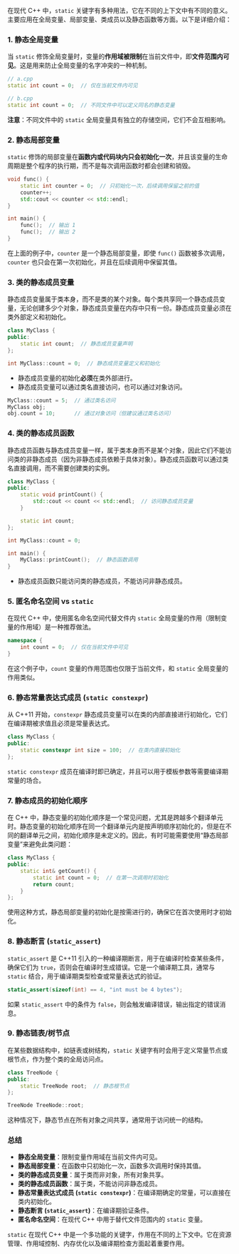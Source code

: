 在现代 C++ 中，`static` 关键字有多种用法，它在不同的上下文中有不同的意义。主要应用在全局变量、局部变量、类成员以及静态函数等方面。以下是详细介绍：

### 1. **静态全局变量**
当 `static` 修饰全局变量时，变量的**作用域被限制**在当前文件中，即**文件范围内可见**。这是用来防止全局变量的名字冲突的一种机制。

```cpp
// a.cpp
static int count = 0;  // 仅在当前文件内可见

// b.cpp
static int count = 0;  // 不同文件中可以定义同名的静态变量
```

**注意**：不同文件中的 `static` 全局变量具有独立的存储空间，它们不会互相影响。

### 2. **静态局部变量**
`static` 修饰的局部变量在**函数内或代码块内只会初始化一次**，并且该变量的生命周期是整个程序的执行期，而不是每次调用函数时都会创建和销毁。

```cpp
void func() {
    static int counter = 0;  // 只初始化一次，后续调用保留之前的值
    counter++;
    std::cout << counter << std::endl;
}

int main() {
    func();  // 输出 1
    func();  // 输出 2
}
```

在上面的例子中，`counter` 是一个静态局部变量，即使 `func()` 函数被多次调用，`counter` 也只会在第一次初始化，并且在后续调用中保留其值。

### 3. **类的静态成员变量**
静态成员变量属于类本身，而不是类的某个对象。每个类共享同一个静态成员变量，无论创建多少个对象，静态成员变量在内存中只有一份。静态成员变量必须在类外部定义和初始化。

```cpp
class MyClass {
public:
    static int count;  // 静态成员变量声明
};

int MyClass::count = 0;  // 静态成员变量定义和初始化
```

- 静态成员变量的初始化**必须**在类外部进行。
- 静态成员变量可以通过类名直接访问，也可以通过对象访问。

```cpp
MyClass::count = 5;  // 通过类名访问
MyClass obj;
obj.count = 10;      // 通过对象访问（但建议通过类名访问）
```

### 4. **类的静态成员函数**
静态成员函数与静态成员变量一样，属于类本身而不是某个对象，因此它们不能访问类的非静态成员（因为非静态成员依赖于具体对象）。静态成员函数可以通过类名直接调用，而不需要创建类的实例。

```cpp
class MyClass {
public:
    static void printCount() {
        std::cout << count << std::endl;  // 访问静态成员变量
    }

    static int count;
};

int MyClass::count = 0;

int main() {
    MyClass::printCount();  // 静态函数调用
}
```

- 静态成员函数只能访问类的静态成员，不能访问非静态成员。

### 5. **匿名命名空间 vs `static`**
在现代 C++ 中，使用匿名命名空间代替文件内 `static` 全局变量的作用（限制变量的作用域）是一种推荐做法。

```cpp
namespace {
    int count = 0;  // 仅在当前文件中可见
}
```

在这个例子中，`count` 变量的作用范围也仅限于当前文件，和 `static` 全局变量的作用类似。

### 6. **静态常量表达式成员 (`static constexpr`)**
从 C++11 开始，`constexpr` 静态成员变量可以在类的内部直接进行初始化，它们在编译期被求值且必须是常量表达式。

```cpp
class MyClass {
public:
    static constexpr int size = 100;  // 在类内直接初始化
};
```

`static constexpr` 成员在编译时即已确定，并且可以用于模板参数等需要编译期常量的场合。

### 7. **静态成员的初始化顺序**
在 C++ 中，静态变量的初始化顺序是一个常见问题，尤其是跨越多个翻译单元时。静态变量的初始化顺序在同一个翻译单元内是按声明顺序初始化的，但是在不同的翻译单元之间，初始化顺序是未定义的。因此，有时可能需要使用“静态局部变量”来避免此类问题：

```cpp
class MyClass {
public:
    static int& getCount() {
        static int count = 0;  // 在第一次调用时初始化
        return count;
    }
};
```

使用这种方式，静态局部变量的初始化是按需进行的，确保它在首次使用时才初始化。

### 8. **静态断言 (`static_assert`)**
`static_assert` 是 C++11 引入的一种编译期断言，用于在编译时检查某些条件，确保它们为 `true`，否则会在编译时生成错误。它是一个编译期工具，通常与 `static` 结合，用于编译期类型检查或常量表达式的验证。

```cpp
static_assert(sizeof(int) == 4, "int must be 4 bytes");
```

如果 `static_assert` 中的条件为 `false`，则会触发编译错误，输出指定的错误消息。

### 9. **静态链表/树节点**
在某些数据结构中，如链表或树结构，`static` 关键字有时会用于定义常量节点或根节点，作为整个类的全局访问点。

```cpp
class TreeNode {
public:
    static TreeNode root;  // 静态根节点
};

TreeNode TreeNode::root;
```

这种情况下，静态节点在所有对象之间共享，通常用于访问统一的结构。

### 总结

- **静态全局变量**：限制变量作用域在当前文件内可见。
- **静态局部变量**：在函数中只初始化一次，函数多次调用时保持其值。
- **类的静态成员变量**：属于类而非对象，所有对象共享。
- **类的静态成员函数**：属于类，不能访问非静态成员。
- **静态常量表达式成员 (`static constexpr`)**：在编译期确定的常量，可以直接在类内初始化。
- **静态断言 (`static_assert`)**：在编译期验证条件。
- **匿名命名空间**：在现代 C++ 中用于替代文件范围内的 `static` 变量。

`static` 在现代 C++ 中是一个多功能的关键字，作用在不同的上下文中。它在资源管理、作用域控制、内存优化以及编译期检查方面起着重要作用。